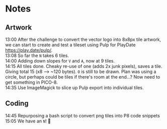 # Notes

## Artwork

13:00 After the challenge to convert the vector logo into 8x8px tile artwork, we can start to create and test a tileset using Pulp for PlayDate https://play.date/pulp/.  
13:08 So far the `N` takes 6 tiles.  
14:00 Adding down slopes for `V` and `A`, now at 9 tiles.  
14:15 All tiles done. Cheaky re-use of one (adds 2x junk pixels), saves a tile. Giving total 15 (x8 --> ~120 bytes). `O` is still to be drawn. Plan was using a circle, but perhaps could be tiles if there's room at the end...? Now need to get something in PICO-8.  
14:35 Use ImageMagick to slice up Pulp export into individual tiles.  


## Coding

14:45 Repurposing a bash script to convert png tiles into P8 code snippets  
15:05 We have an `N`! 🎉
